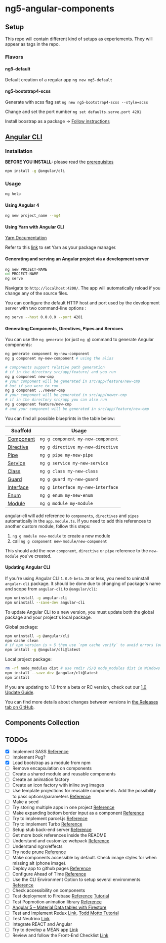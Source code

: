 # ng5-angular-components

## Setup
This repo will contain different kind of setups as experiements.  They will appear as tags in the repo.

### Flavors
#### ng5-default
Default creation of a regular app ```ng new ng5-default```

#### ng5-bootstrap4-scss
Generate with scss flag set ```ng new ng5-bootstrap4-scss --style=scss```

Change and set the port number ```ng set defaults.serve.port 4201```

Install boostrap as a package -> [Follow instructions](https://github.com/angular/angular-cli/wiki/stories-include-bootstrap)





## [Angular CLI](https://github.com/angular/angular-cli)

### Installation

**BEFORE YOU INSTALL:** please read the [prerequisites](https://github.com/angular/angular-cli/#prerequisites)
```bash
npm install -g @angular/cli
```

### Usage

```bash
ng help
```

#### Using Angular 4

```bash
ng new project_name --ng4
```

#### Using Yarn with Angular CLI

[Yarn Documentation](https://yarnpkg.com/en/)

Refer to this [link](https://medium.com/@beeman/using-yarn-with-angular-cli-db2e318e43c5) to set Yarn as your package manager.

#### Generating and serving an Angular project via a development server

```bash
ng new PROJECT-NAME
cd PROJECT-NAME
ng serve
```
Navigate to `http://localhost:4200/`. The app will automatically reload if you change any of the source files.

You can configure the default HTTP host and port used by the development server with two command-line options :

```bash
ng serve --host 0.0.0.0 --port 4201
```

#### Generating Components, Directives, Pipes and Services

You can use the `ng generate` (or just `ng g`) command to generate Angular components:

```bash
ng generate component my-new-component
ng g component my-new-component # using the alias

# components support relative path generation
# if in the directory src/app/feature/ and you run
ng g component new-cmp
# your component will be generated in src/app/feature/new-cmp
# but if you were to run
ng g component ../newer-cmp
# your component will be generated in src/app/newer-cmp
# if in the directory src/app you can also run
ng g component feature/new-cmp
# and your component will be generated in src/app/feature/new-cmp
```
You can find all possible blueprints in the table below:

Scaffold  | Usage
---       | ---
[Component](https://github.com/angular/angular-cli/wiki/generate-component) | `ng g component my-new-component`
[Directive](https://github.com/angular/angular-cli/wiki/generate-directive) | `ng g directive my-new-directive`
[Pipe](https://github.com/angular/angular-cli/wiki/generate-pipe)           | `ng g pipe my-new-pipe`
[Service](https://github.com/angular/angular-cli/wiki/generate-service)     | `ng g service my-new-service`
[Class](https://github.com/angular/angular-cli/wiki/generate-class)         | `ng g class my-new-class`
[Guard](https://github.com/angular/angular-cli/wiki/generate-guard)         | `ng g guard my-new-guard`
[Interface](https://github.com/angular/angular-cli/wiki/generate-interface) | `ng g interface my-new-interface`
[Enum](https://github.com/angular/angular-cli/wiki/generate-enum)           | `ng g enum my-new-enum`
[Module](https://github.com/angular/angular-cli/wiki/generate-module)       | `ng g module my-module`




angular-cli will add reference to `components`, `directives` and `pipes` automatically in the `app.module.ts`. If you need to add this references to another custom module, follow this steps:

 1. `ng g module new-module` to create a new module
 2.  call `ng g component new-module/new-component`

This should add the new `component`, `directive` or `pipe` reference to the `new-module` you've created.

#### Updating Angular CLI

If you're using Angular CLI `1.0.0-beta.28` or less, you need to uninstall `angular-cli` package. It should be done due to changing of package's name and scope from `angular-cli` to `@angular/cli`:
```bash
npm uninstall -g angular-cli
npm uninstall --save-dev angular-cli
```

To update Angular CLI to a new version, you must update both the global package and your project's local package.

Global package:
```bash
npm uninstall -g @angular/cli
npm cache clean
# if npm version is > 5 then use `npm cache verify` to avoid errors (or to avoid using --force)
npm install -g @angular/cli@latest
```

Local project package:
```bash
rm -rf node_modules dist # use rmdir /S/Q node_modules dist in Windows Command Prompt; use rm -r -fo node_modules,dist in Windows PowerShell
npm install --save-dev @angular/cli@latest
npm install
```

If you are updating to 1.0 from a beta or RC version, check out our [1.0 Update Guide](https://github.com/angular/angular-cli/wiki/stories-1.0-update).

You can find more details about changes between versions in [the Releases tab on GitHub](https://github.com/angular/angular-cli/releases).



## Components Collection

## TODOs
- [x] Implement SASS [Reference](https://scotch.io/tutorials/using-sass-with-the-angular-cli)
- [ ] Implement Pug?
- [x] Load bootstrap as a module from npm
- [ ] Remove encapsulation on components
- [ ] Create a shared module and reusable components
- [ ] Create an animation factory
- [ ] Create an icon factory with inline svg images
- [ ] Use template projections for reusable components.  Add the possibility to pass options/parameters [Reference](https://stackoverflow.com/questions/35518141/angular-2-passing-parameters-to-constructor-throws-di-exception)
- [ ] Make a seed
- [ ] Try storing multiple apps in one project [Reference](https://github.com/angular/angular-cli/wiki/stories-multiple-apps)
- [ ] Make expanding bottom border input as a component [Reference](https://css-tricks.com/text-input-expanding-bottom-border/?t=1&cn=ZmxleGlibGVfcmVjcw%3D%3D&refsrc=email&iid=7fd00e162b024ec0ad31955aaba218f0&uid=198187738&nid=244+276893704)
- [ ] Try to implement parcel.js [Reference](parceljs.org)
- [ ] Try to implement Turbo [Reference](https://medium.com/@ericsimons/introducing-turbo-5x-faster-than-yarn-npm-and-runs-natively-in-browser-cc2c39715403)
- [ ] Setup stub back-end server [Reference](https://paucls.wordpress.com/2017/01/03/developing-with-a-stub-backend-on-angular-2/)
- [ ] Get more book references inside the README
- [ ] Understand and customize webpack [Reference](https://auth0.com/blog/webpack-a-gentle-introduction/)
- [ ] Understand ngrx/effects
- [ ] Try node prune [Reference](https://github.com/tj/node-prune/blob/master/Readme.md)
- [ ] Make components accessible by default. Check image styles for when missing alt (phone image).
- [ ] Deploy app to github pages [Reference](https://coursetro.com/posts/code/64/How-to-Deploy-an-Angular-App-Angular-4)
- [ ] Configure Ahead of Time [Reference](https://juristr.com/blog/2016/12/configure-aot-with-angular-cli/)
- [ ] Use the CLI Environment Option to setup several environments [Reference](http://tattoocoder.com/angular-cli-using-the-environment-option/)
- [ ] Check accessibility on components
- [ ] Test deployment to Firebase [Reference](https://angularfirebase.com/lessons/deploying-an-angular-app-to-firebase/) [Tutorial](https://scotch.io/tutorials/deploying-an-angular-cli-app-to-production-with-firebase)
- [ ] Test Popmotion animation library [Reference](https://popmotion.io/learn/get-started/)
- [ ] [Angular 5 – Material Data tables with Firestore](http://tphangout.com/angular-5-material-data-tables-with-firestore/?utm_campaign=NG-Newsletter&utm_medium=email&utm_source=NG-Newsletter_230)
- [ ] Test and Implement Redux [Link](https://medium.com/@nicotsou/tltr-redux-e4fc30f87e4a), [Todd Motto Tutorial](https://toddmotto.com/redux-typescript-store)
- [ ] Test Neutrino [Link](https://medium.com/@eliperelman/neutrino-releasing-v8-a643f356f410)
- [ ] Integrate REACT and Angular
- [ ] Try to develop a MEAN app [Link](https://www.sitepoint.com/mean-stack-angular-2-angular-cli/?utm_campaign=NG-Newsletter&utm_medium=email&utm_source=NG-Newsletter_213)
- [ ] Review and follow the Front-End Checklist [Link](https://github.com/thedaviddias/Front-End-Checklist)
